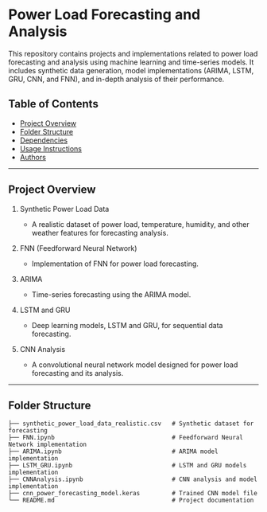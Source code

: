 # Power Load Forecasting and Analysis

This repository contains projects and implementations related to power load forecasting and analysis using machine learning and time-series models. It includes synthetic data generation, model implementations (ARIMA, LSTM, GRU, CNN, and FNN), and in-depth analysis of their performance.

## Table of Contents

- [Project Overview](#project-overview)
- [Folder Structure](#folder-structure)
- [Dependencies](#dependencies)
- [Usage Instructions](#usage-instructions)
- [Authors](#authors)

---

## Project Overview

1. Synthetic Power Load Data 
   - A realistic dataset of power load, temperature, humidity, and other weather features for forecasting analysis.

2. FNN (Feedforward Neural Network)
   - Implementation of FNN for power load forecasting.

3. ARIMA
   - Time-series forecasting using the ARIMA model.

4. LSTM and GRU
   - Deep learning models, LSTM and GRU, for sequential data forecasting.

5. CNN Analysis
   - A convolutional neural network model designed for power load forecasting and its analysis.

---

## Folder Structure

```plaintext
├── synthetic_power_load_data_realistic.csv   # Synthetic dataset for forecasting
├── FNN.ipynb                                 # Feedforward Neural Network implementation
├── ARIMA.ipynb                               # ARIMA model implementation
├── LSTM_GRU.ipynb                            # LSTM and GRU models implementation
├── CNNAnalysis.ipynb                         # CNN analysis and model implementation
├── cnn_power_forecasting_model.keras         # Trained CNN model file
└── README.md                                 # Project documentation
